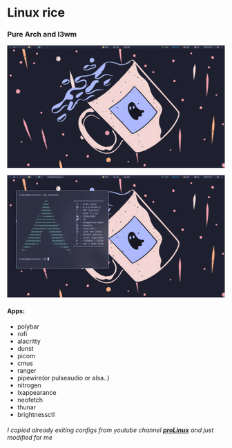 # Linux rice
### Pure Arch and I3wm

![image](https://github.com/RadiATsiyA/Arch-linux-i3wm-rice/blob/main/2023-07-10-165812_1920x1080_scrot.png)

![image with cmd](https://github.com/RadiATsiyA/Arch-linux-i3wm-rice/blob/main/2023-07-10-163309_1920x1080_scrot.png)


#### Apps:
<ul>
  <li>polybar</li>
  <li>rofi</li>
  <li>alacritty</li> 
  <li>dunst</li> 
  <li>picom</li> 
  <li>cmus</li> 
  <li>ranger</li> 
  <li>pipewire(or pulseaudio or alsa..)</li> 
  <li>nitrogen</li> 
  <li>lxappearance</li> 
  <li>neofetch</li> 
  <li>thunar</li> 
  <li>brightnessctl</li>
</ul>

###### I copied already exiting configs from youtube channel <a href="https://www.youtube.com/@prolinux2753">***proLinux***</a> and just modified for me
